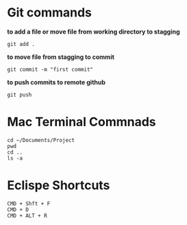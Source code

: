 Git commands
=====


**to add a file or move file from working directory to stagging**

```
git add .  
```

**to move file from stagging to commit**
```
git commit -m "first commit" 
```

**to push commits to remote github**
```
git push
```

Mac Terminal Commnads
=====

```
cd ~/Documents/Project
pwd
cd ..
ls -a
```

Eclispe Shortcuts
=====

```
CMD + Shft + F
CMD + D
CMD + ALT + R
```

